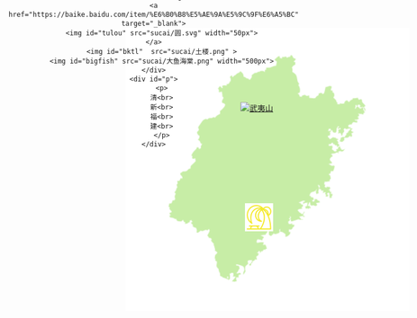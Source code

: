 <!doctype html>
<html>
<head>
<meta charset="utf-8">
<title>无标题文档</title>
<style>
		#China{
	  width: 800px;
      height: auto;
	}
	#out{
	width: 100%;
    height: 50%;
    position: relative;
    text-align: center;
	}
	#mount{
		position: absolute;
		padding: 0;
		right: 48%;
		bottom:70%;
		width: auto;
	}
	#bkwy{
		position:absolute;
		opacity: 0.8;
		padding: 0;
		margin: 0;
		left: -500%;
		display: none;
		z-index: 2;
	}
	#mount:hover #bkwy{
		display: block;
	}
	#wuyi{
		transition: 1s;
	}
	#wuyi:hover{
		width: 90px;
	}
	#sandbeach{
		position: absolute;
		padding: 0;
		right: 48%;
		bottom:28%;
		width: auto;
	}
	#sand:hover{
		width: 60px;
	}
	#sand{
		transition: 1s;
		transition-timing-function: ease;
	}
	#bkgly{
		position:absolute;
		opacity: 0.8;
		padding: 0;
		margin: 0;
		left: -800%;
		bottom: 120%;
		z-index: 2;
		display: none;
	}
	#sandbeach:hover #bkgly{
		display: block;
	}
	#lane{
		position: absolute;
		padding: 0;
		right: 39%;
		bottom:55%;
		width: auto;
	}
	#sevenlane:hover{
		width: 80px;
	}
	#sevenlane{
		transition: 1s;
		transition-timing-function: ease;
	}
	#bksfqx{
		position:absolute;
		opacity: 0.8;
		padding: 0;
		margin: 0;
		left: -800%;
		z-index: 2;
		display:none;
	}
	#lane:hover #bksfqx{
		display: block;
	}
	#bulding{
		position: absolute;
		padding: 0;
		right:60%;
		bottom:38%;
		width: auto;
	}
	#bktl{
		position:absolute;
		opacity: 0.8;
		padding: 0;
		margin: 0;
		left: -650%;
		z-index: 2;
		display: none;
	}
	#tulou{
		transition: 1s;
		transition-timing-function: ease;
	}
	#tulou:hover{
		width:60px; 
	}
	#bulding:hover #bktl{
		display: block;
	}
	#bigfish{
		position:absolute;
		opacity: 0.8;
		padding: 0;
		margin: 0;
		left:700%;
		z-index: 2;
		display: none;
	}
	#bulding:hover #bigfish{
		display: block;
	}
	#jtsf{
		position:absolute;
		opacity: 0.8;
		padding: 0;
		margin: 0;
		left:200%;
		z-index: 2;
		display: none;
	}
	#lane:hover #jtsf{
		display: block;
	}
	#jtgl{
		position:absolute;
		opacity: 0.8;
		padding: 0;
		margin: 0;
		left:550%;
		bottom: 390%;
		z-index: 2;
		display: none;
	}
	#sandbeach:hover #jtgl{
		display: block;
	}
	#jtwy{
		position:absolute;
		opacity: 0.8;
		padding: 0;
		margin: 0;
		left:399%;
		z-index: 2;
		display: none;
	}
	#mount:hover #jtwy{
		display: block;
	}
	#p{
		position: absolute;
		padding: 0;
		right: 50%;
		bottom:38%;
		width: auto;
	}
	p{
		font-family:微软雅黑;Gotham, Helvetica Neue, Helvetica, Arial," sans-serif";
		font-size:180%;
		color:#48E11B;
		display: block;
	}
	p:hover{
		transition: 1s;
		font-size: 200%;
		transition-timing-function: ease;
	}
</style>
</head>

<body>
<div id="out">
	<img id="China" src="sucai/福建.svg" >
	<div id="mount">
	<a href="https://baike.baidu.com/item/%E6%AD%A6%E5%A4%B7%E5%B1%B1/917?fr=aladdin" target="_blank">
	<img src="sucai/山 (1).svg" alt="武夷山" width="80" id="wuyi">
	</a>
	<img src="sucai/武夷山.png" id="bkwy">
	<img src="sucai/jtwy.png" id="jtwy" width="380px">
	</div>
	<div id="sandbeach">
	<a href="https://baike.baidu.com/item/%E9%BC%93%E6%B5%AA%E5%B1%BF/483700?fr=aladdin" target="_blank">
	<img src="sucai/海滩.svg" width="50px" id="sand">
	</a>
	<img src="sucai/鼓浪屿、.png" id="bkgly">
	<img src="sucai/jtgl.png" id="jtgl" width="300px">
	</div>
	<div id="lane">
	<a href="https://baike.baidu.com/item/%E4%B8%89%E5%9D%8A%E4%B8%83%E5%B7%B7/21899" target="_blank">
		<img id="sevenlane" src="sucai/三坊一照壁.svg" width="70px">
	</a>
	
	<img id="bksfqx" src="sucai/三坊七巷.png">
	<img id="jtsf" src="sucai/景图三坊.png" width="500px">
	</div>
	<div id="bulding">
	<a href="https://baike.baidu.com/item/%E6%B0%B8%E5%AE%9A%E5%9C%9F%E6%A5%BC" target="_blank">
		<img id="tulou" src="sucai/圆.svg" width="50px">
	</a>
		<img id="bktl"  src="sucai/土楼.png" >
		<img id="bigfish" src="sucai/大鱼海棠.png" width="500px">
	</div>
	<div id="p">
		<p>
		清<br>
		新<br>
		福<br>
		建<br>
		</p>
	</div>
</div>
</body>
</html>
